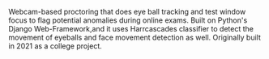 Webcam-based proctoring that does eye ball tracking and test window focus to flag potential anomalies during online exams. Built on Python's Django Web-Framework,and it uses Harrcascades classifier to detect the movement of eyeballs and face movement detection as well.
Originally built in 2021 as a college project.
